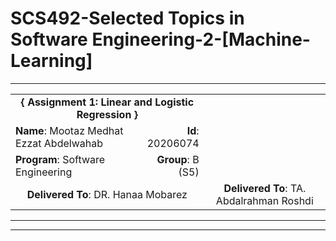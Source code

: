 # SCS492-Selected Topics in Software Engineering-2-[Machine-Learning]

---

<div align="center">
  <table width="100%">
    <tr>
      <td colspan="2" align="center"><strong>{ Assignment 1: Linear and Logistic Regression }</strong></td>
    </tr>
    <tr>
      <td align="left"><strong>Name</strong>: Mootaz Medhat Ezzat Abdelwahab</td>
      <td align="right"><strong>Id</strong>: 20206074</td>
    </tr>
    <tr>
      <td align="left"><strong>Program</strong>: Software Engineering</td>
      <td align="right"><strong>Group</strong>: B (S5)</td>
    </tr>
    <tr>
      <td colspan="2" align="center"><strong>Delivered To</strong>: DR. Hanaa Mobarez</td>
      <td colspan="2" align="center"><strong>Delivered To</strong>: TA. Abdalrahman Roshdi</td>
    </tr>
  </table>
</div>

---


___


